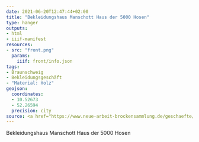 ```yaml
---
date: 2021-06-20T12:47:44+02:00
title: "Bekleidungshaus Manschott Haus der 5000 Hosen"
type: hanger
outputs:
- html
- iiif-manifest
resources:
- src: "front.png"
  params:
    iiif: front/info.json
tags:
- Braunschweig
- Bekleidungsgeschäft
- "Material: Holz"
geojson:
  coordinates:
  - 10.52673
  - 52.26594
  precision: city
source: <a href="https://www.neue-arbeit-brockensammlung.de/geschaefte/zweigstelle-kim/">KiM</a>
---
```


Bekleidungshaus Manschott Haus der 5000 Hosen
